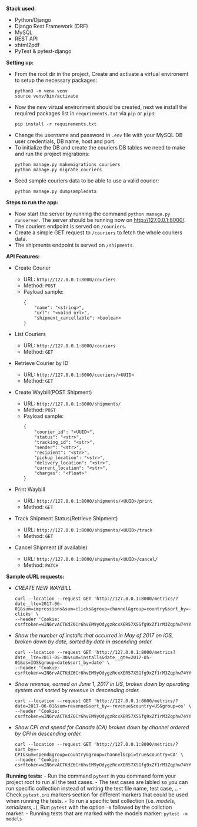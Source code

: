 **Stack used:**
- Python/Django
- Django Rest Framework (DRF)
- MySQL
- REST API
- xhtml2pdf
- PyTest & pytest-django


**Setting up:**
- From the root dir in the project, Create and activate a virtual environemt to setup the necessary packages:
  ```
  python3 -m venv venv
  source venv/bin/activate
  ```
- Now the new virtual environment should be created, next we install the required packages list in `requriements.txt` via `pip` or `pip3`:
  ```
  pip install -r requirements.txt
  ```
- Change the username and password in `.env` file with your MySQL DB user credentials, DB name, host and port.
- To initialize the DB and create the couriers DB tables we need to make and run the project migrations: 
  ```
  python manage.py makemigrations couriers
  python manage.py migrate couriers
  ```` 
- Seed sample couriers data to be able to use a valid courier:
  ```
  python manage.py dumpsampledata
  ```


**Steps to run the app:**
- Now start the server by running the command `python manage.py runserver`. The server should be running now on http://127.0.0.1:8000/.
- The couriers endpoint is served on `/couriers`.
- Create a simple GET request to `/couriers` to fetch the whole couriers data.
- The shipments endpoint is served on `/shipments`.

**API Features:**
- Create Courier
    - URL: `http://127.0.0.1:8000/couriers`
    - Method: `POST`
    - Payload sample: 
        ```
        {
            "name": "<string>",
            "url": "<valid url>",
            "shipment_cancellable": <boolean>
        }
        ```

- List Couriers
    - URL: `http://127.0.0.1:8000/couriers`
    - Method: `GET`

- Retrieve Courier by ID
    - URL: `http://127.0.0.1:8000/couriers/<UUID>`
    - Method: `GET`

- Create Waybill(POST Shipment)
    - URL: `http://127.0.0.1:8000/shipments/`
    - Method: `POST`
    - Payload sample: 
        ```
        {
            "courier_id": "<UUID>",
            "status": "<str>",
            "tracking_id": "<str>",
            "sender": "<str>",
            "recipient": "<str>",
            "pickup_location": "<str>",
            "delivery_location": "<str>",
            "current_location": "<str>",
            "charges": "<float>"
        }
        ```

- Print Waybill
    - URL: `http://127.0.0.1:8000/shipments/<UUID>/print`
    - Method: `GET`

- Track Shipment Status(Retrieve Shipment)
    - URL: `http://127.0.0.1:8000/shipments/<UUID>/track`
    - Method: `GET`

- Cancel Shipment (if available)
    - URL: `http://127.0.0.1:8000/shipments/<UUID>/cancel/`
    - Method: `PATCH`


**Sample cURL requests:**

- *CREATE NEW WAYBILL*
    ```
    curl --location --request GET 'http://127.0.0.1:8000/metrics/?date__lte=2017-06-01&sum=impressions&sum=clicks&group=channel&group=country&sort_by=-clicks' \
    --header 'Cookie: csrftoken=wIN6rvACTKdZ6Cr6hvEM9yOdygzRcxXER57XSGfg9xZf1rM3Zqphw74YY0k6dPXd'
    ```

- *Show the number of installs that occurred in May of 2017 on iOS, broken down by date, sorted by date in ascending order.*
    ```
    curl --location --request GET 'http://127.0.0.1:8000/metrics?date__lte=2017-05-30&sum=installs&date__gte=2017-05-01&os=IOS&group=date&sort_by=date' \
    --header 'Cookie: csrftoken=wIN6rvACTKdZ6Cr6hvEM9yOdygzRcxXER57XSGfg9xZf1rM3Zqphw74YY0k6dPXd'
    ```

- *Show revenue, earned on June 1, 2017 in US, broken down by operating system and sorted by revenue in descending order.*
    ```
    curl --location --request GET 'http://127.0.0.1:8000/metrics/?date=2017-06-01&sum=revenue&sort_by=-revenue&country=US&group=os' \
    --header 'Cookie: csrftoken=wIN6rvACTKdZ6Cr6hvEM9yOdygzRcxXER57XSGfg9xZf1rM3Zqphw74YY0k6dPXd'
    ```

- *Show CPI and spend for Canada (CA) broken down by channel ordered by CPI in descending order.*
    ```
    curl --location --request GET 'http://127.0.0.1:8000/metrics/?sort_by=-CPI&sum=spend&group=country&group=channel&cpi=true&country=CA' \
    --header 'Cookie: csrftoken=wIN6rvACTKdZ6Cr6hvEM9yOdygzRcxXER57XSGfg9xZf1rM3Zqphw74YY0k6dPXd'
    ```

**Running tests:**
    - Run the command `pytest` in you command form your project root to run all the test cases.
    - The test cases are labled so you can run specific collection instead of writing the test file name, test case, ..
    - Check `pytest.ini` markers section for different markers that could be used when running the tests.
    - To run a specific test collection (i.e. *models, serializers,..*), Run `pytest` with the option `-m` followed by the collction marker.
        - Running tests that are marked with the models marker: `pytest -m models`
